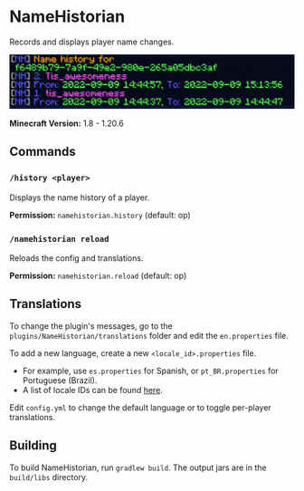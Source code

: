 # NameHistorian

Records and displays player name changes.

![Screenshot of /history command](docs/demo.png)

**Minecraft Version:** 1.8 - 1.20.6

## Commands

### `/history <player>`

Displays the name history of a player.

**Permission:** `namehistorian.history` (default: op)

### `/namehistorian reload`

Reloads the config and translations.

**Permission:** `namehistorian.reload` (default: op)

## Translations

To change the plugin's messages, go to the `plugins/NameHistorian/translations` folder and edit the `en.properties` file.

To add a new language, create a new `<locale_id>.properties` file.

- For example, use `es.properties` for Spanish, or `pt_BR.properties` for Portuguese (Brazil).
- A list of locale IDs can be found [here](https://www.localeplanet.com/java/).

Edit `config.yml` to change the default language or to toggle per-player translations.

## Building

To build NameHistorian, run `gradlew build`. The output jars are in the `build/libs` directory.
